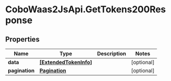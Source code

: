 # CoboWaas2JsApi.GetTokens200Response

## Properties

Name | Type | Description | Notes
------------ | ------------- | ------------- | -------------
**data** | [**[ExtendedTokenInfo]**](ExtendedTokenInfo.md) |  | [optional] 
**pagination** | [**Pagination**](Pagination.md) |  | [optional] 


